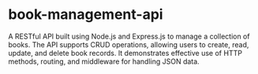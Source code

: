 # book-management-api
A RESTful API built using Node.js and Express.js to manage a collection of books. The API supports CRUD operations, allowing users to create, read, update, and delete book records. It demonstrates effective use of HTTP methods, routing, and middleware for handling JSON data.
